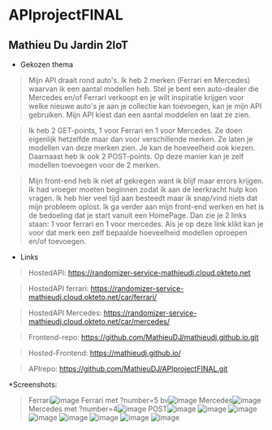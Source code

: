 # APIprojectFINAL
## Mathieu Du Jardin 2IoT
* Gekozen thema
>Mijn API draait rond auto's. Ik heb 2 merken (Ferrari en Mercedes) waarvan ik een aantal modellen heb. Stel je bent een auto-dealer die Mercedes en/of Ferrari verkoopt en je wilt inspiratie krijgen voor welke nieuwe auto's je aan je collectie kan toevoegen, kan je mijn API gebruiken. Mijn API kiest dan een aantal moddelen en laat ze zien.

>Ik heb 2 GET-points, 1 voor Ferrari en 1 voor Mercedes. Ze doen eigenlijk hetzelfde maar dan voor verschillende merken. Ze laten je modellen van deze merken zien. Je kan de hoeveelheid ook kiezen.
>Daarnaast heb ik ook 2 POST-points. Op deze manier kan je zelf modellen toevoegen voor de 2 merken.

>Mijn front-end heb ik niet af gekregen want ik blijf maar errors krijgen. Ik had vroeger moeten beginnen zodat ik aan de leerkracht hulp kon vragen. Ik heb hier veel tijd aan besteedt maar ik snap/vind niets dat mijn probleem oplost. Ik ga verder aan mijn front-end werken en het is de bedoeling dat je start vanuit een HomePage. Dan zie je 2 links staan: 1 voor ferrari en 1 voor mercedes. Als je op deze link klikt kan je voor dat merk een zelf bepaalde hoeveelheid modellen oproepen en/of toevoegen.

* Links
>HostedAPI: https://randomizer-service-mathieudj.cloud.okteto.net

>HostedAPI ferrari: https://randomizer-service-mathieudj.cloud.okteto.net/car/ferrari/

>HostedAPI Mercedes: https://randomizer-service-mathieudj.cloud.okteto.net/car/mercedes/

>Frontend-repo: https://github.com/MathieuDJ/mathieudj.github.io.git

>Hosted-Frontend: https://mathieudj.github.io/

>APIrepo: https://github.com/MathieuDJ/APIprojectFINAL.git

*Screenshots:
>Ferrari![image](https://user-images.githubusercontent.com/72858870/202921761-ee72c05b-5300-41e4-bded-90eb1975bbd1.png)
>Ferrari met ?number=5 bv![image](https://user-images.githubusercontent.com/72858870/202921820-38e10305-e88e-48d9-b3c0-33e45d05ca11.png)
>Mercedes![image](https://user-images.githubusercontent.com/72858870/202921826-af1f02f7-3f02-44bf-8132-9bdf2ff4f521.png)
>Mercedes met ?number=4![image](https://user-images.githubusercontent.com/72858870/202921840-64750c6d-1765-485f-815d-bb145b831cd5.png)
>POST![image](https://user-images.githubusercontent.com/72858870/202921914-eb1a7abf-42c0-47d6-801b-c47602c94527.png)
>![image](https://user-images.githubusercontent.com/72858870/202922220-214e8e1f-3a29-433b-9738-bb45c7f5cbc5.png)
>![image](https://user-images.githubusercontent.com/72858870/202922228-57459667-54b8-4d8f-8e36-b8c459d41dfb.png)
>![image](https://user-images.githubusercontent.com/72858870/202922235-e7aedbc5-7070-4a77-8361-a73b1f26ee4e.png)
>![image](https://user-images.githubusercontent.com/72858870/202922242-9bd7ec1c-60d2-4ce9-be7e-aa6f23dff358.png)
>![image](https://user-images.githubusercontent.com/72858870/202922247-020936a2-30df-4ee6-953c-f3871e752b8e.png)
>![image](https://user-images.githubusercontent.com/72858870/202922254-80e5033b-35d6-45ee-b19d-021e5a23b650.png)
>![image](https://user-images.githubusercontent.com/72858870/202922263-3ce3bf49-3ace-4cf7-826b-1e2d6f461ec7.png)



